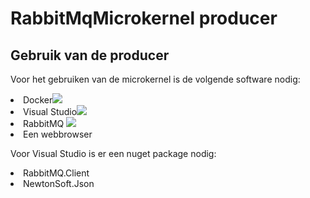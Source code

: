 # RabbitMqMicrokernel producer
<h2>Gebruik van de producer</h2>
<p>Voor het gebruiken van de microkernel is de volgende software nodig:
  <li>Docker<a href="https://docs.docker.com/get-docker/"><img src="https://external-content.duckduckgo.com/iu/?u=https%3A%2F%2Fevents.docker.com%2Fandroid-chrome-192x192.png&f=1&nofb=1"></a></li>
  <li>Visual Studio<a href="https://visualstudio.microsoft.com/downloads/"><img src="https://external-content.duckduckgo.com/iu/?u=https%3A%2F%2Fvisualstudio.microsoft.com%2Fwp-content%2Fuploads%2F2018%2F11%2Fvsm_preview_logo%402x.png&f=1&nofb=1"></a></li>
  <li>RabbitMQ <a href="https://www.rabbitmq.com/download.html"><img src="https://external-content.duckduckgo.com/iu/?u=https%3A%2F%2Fcdn.iconscout.com%2Ficon%2Ffree%2Fpng-128%2Frabbitmq-282296.png&f=1&nofb=1""></a></li></li>
  <li>Een webbrowser</li>
</p>

<p>Voor Visual Studio is er een nuget package nodig:
<li>RabbitMQ.Client</li>
<li>NewtonSoft.Json</li>
 </p>
